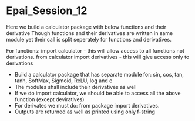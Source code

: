 # Epai_Session_12

Here we build a calculator package with below functions and their derivative
Though functions and their derivatives are written in same module yet their call is split seperately for functions and derivatives.

For functions:
import calculator - this will allow access to all functions not derivations.
from calculator import derivatives - this will give access only to derivations



- Build a calculator package that has separate module for:
sin, cos, tan, tanh, SoftMax, Sigmoid, ReLU, log and e
- The modules shall include their derivatives as well
- If we do import calculator, we should be able to access all the above function (except deviratives)
- For derivates we must do: from package import derivatives. 
- Outputs are returned as well as printed using only f-string

